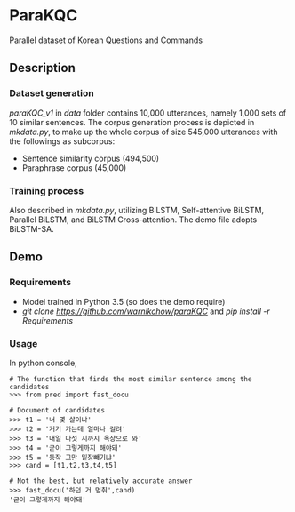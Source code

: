 # ParaKQC
Parallel dataset of Korean Questions and Commands

## Description
### Dataset generation 
*paraKQC_v1* in *data* folder contains 10,000 utterances, namely 1,000 sets of 10 similar sentences. The corpus generation process is depicted in *mkdata.py*, to make up the whole corpus of size 545,000 utterances with the followings as subcorpus:
- Sentence similarity corpus (494,500)
- Paraphrase corpus (45,000)
### Training process
Also described in *mkdata.py*, utilizing BiLSTM, Self-attentive BiLSTM, Parallel BiLSTM, and BiLSTM Cross-attention. The demo file adopts BiLSTM-SA.

## Demo
### Requirements
- Model trained in Python 3.5 (so does the demo require)
- *git clone https://github.com/warnikchow/paraKQC* and *pip install -r Requirements*
### Usage
In python console, 
```properties
# The function that finds the most similar sentence among the candidates
>>> from pred import fast_docu

# Document of candidates
>>> t1 = '너 몇 살이냐'
>>> t2 = '거기 가는데 얼마나 걸려'
>>> t3 = '내일 다섯 시까지 옥상으로 와'
>>> t4 = '굳이 그렇게까지 해야돼'
>>> t5 = '동작 그만 밑장빼기냐'
>>> cand = [t1,t2,t3,t4,t5]

# Not the best, but relatively accurate answer
>>> fast_docu('하던 거 멈춰',cand)
'굳이 그렇게까지 해야돼'
```
